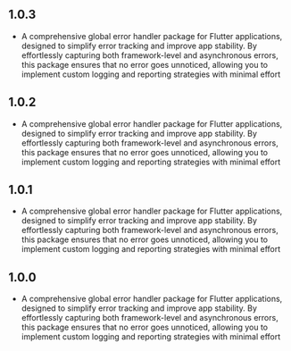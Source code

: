 ## 1.0.3
* A comprehensive global error handler package for Flutter applications, designed to simplify error tracking and improve app stability. By effortlessly capturing both framework-level and asynchronous errors, this package ensures that no error goes unnoticed, allowing you to implement custom logging and reporting strategies with minimal effort
## 1.0.2
* A comprehensive global error handler package for Flutter applications, designed to simplify error tracking and improve app stability. By effortlessly capturing both framework-level and asynchronous errors, this package ensures that no error goes unnoticed, allowing you to implement custom logging and reporting strategies with minimal effort
## 1.0.1
* A comprehensive global error handler package for Flutter applications, designed to simplify error tracking and improve app stability. By effortlessly capturing both framework-level and asynchronous errors, this package ensures that no error goes unnoticed, allowing you to implement custom logging and reporting strategies with minimal effort
## 1.0.0
* A comprehensive global error handler package for Flutter applications, designed to simplify error tracking and improve app stability. By effortlessly capturing both framework-level and asynchronous errors, this package ensures that no error goes unnoticed, allowing you to implement custom logging and reporting strategies with minimal effort
